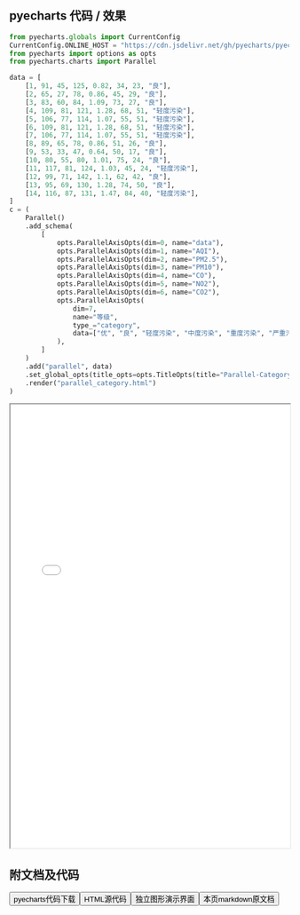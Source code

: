 
## pyecharts 代码 / 效果

```python
from pyecharts.globals import CurrentConfig
CurrentConfig.ONLINE_HOST = "https://cdn.jsdelivr.net/gh/pyecharts/pyecharts-assets@latest/assets/"
from pyecharts import options as opts
from pyecharts.charts import Parallel

data = [
    [1, 91, 45, 125, 0.82, 34, 23, "良"],
    [2, 65, 27, 78, 0.86, 45, 29, "良"],
    [3, 83, 60, 84, 1.09, 73, 27, "良"],
    [4, 109, 81, 121, 1.28, 68, 51, "轻度污染"],
    [5, 106, 77, 114, 1.07, 55, 51, "轻度污染"],
    [6, 109, 81, 121, 1.28, 68, 51, "轻度污染"],
    [7, 106, 77, 114, 1.07, 55, 51, "轻度污染"],
    [8, 89, 65, 78, 0.86, 51, 26, "良"],
    [9, 53, 33, 47, 0.64, 50, 17, "良"],
    [10, 80, 55, 80, 1.01, 75, 24, "良"],
    [11, 117, 81, 124, 1.03, 45, 24, "轻度污染"],
    [12, 99, 71, 142, 1.1, 62, 42, "良"],
    [13, 95, 69, 130, 1.28, 74, 50, "良"],
    [14, 116, 87, 131, 1.47, 84, 40, "轻度污染"],
]
c = (
    Parallel()
    .add_schema(
        [
            opts.ParallelAxisOpts(dim=0, name="data"),
            opts.ParallelAxisOpts(dim=1, name="AQI"),
            opts.ParallelAxisOpts(dim=2, name="PM2.5"),
            opts.ParallelAxisOpts(dim=3, name="PM10"),
            opts.ParallelAxisOpts(dim=4, name="CO"),
            opts.ParallelAxisOpts(dim=5, name="NO2"),
            opts.ParallelAxisOpts(dim=6, name="CO2"),
            opts.ParallelAxisOpts(
                dim=7,
                name="等级",
                type_="category",
                data=["优", "良", "轻度污染", "中度污染", "重度污染", "严重污染"],
            ),
        ]
    )
    .add("parallel", data)
    .set_global_opts(title_opts=opts.TitleOpts(title="Parallel-Category"))
    .render("parallel_category.html")
)
```

<iframe width="100%" height="800px" src="/pyecharts/Parallel/parallel_category.html"></iframe>

## 附文档及代码

<a href="https://cdn.jsdelivr.net/gh/wfy-belief/python/docs/pyecharts/Parallel/parallel_category.py"><button class="mybutton">pyecharts代码下载</button></a><a href="https://cdn.jsdelivr.net/gh/wfy-belief/python/docs/pyecharts/Parallel/parallel_category.html"><button class="mybutton">HTML源代码</button></a><a href="https://python.wfyblog.cn/pyecharts/Parallel/parallel_category.html"><button class="mybutton">独立图形演示界面</button></a><a href="https://cdn.jsdelivr.net/gh/wfy-belief/python/docs/pyecharts/Parallel/parallel_category.md"><button class="mybutton">本页markdown原文档</button></a>